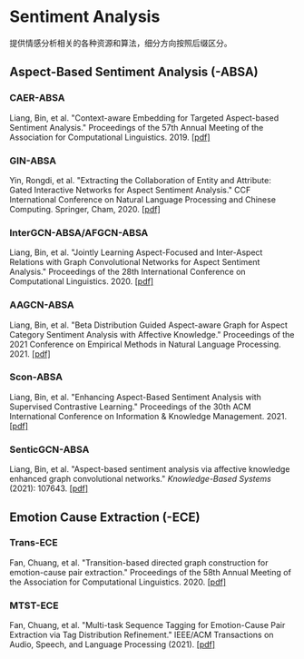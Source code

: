 # Sentiment Analysis

提供情感分析相关的各种资源和算法，细分方向按照后缀区分。

## Aspect-Based Sentiment Analysis (-ABSA)

### CAER-ABSA

Liang, Bin, et al. "Context-aware Embedding for Targeted Aspect-based Sentiment Analysis." Proceedings of the 57th Annual Meeting of the Association for Computational Linguistics. 2019. [[pdf]](https://aclanthology.org/P19-1462.pdf)

### GIN-ABSA

Yin, Rongdi, et al. "Extracting the Collaboration of Entity and Attribute: Gated Interactive Networks for Aspect Sentiment Analysis." CCF International Conference on Natural Language Processing and Chinese Computing. Springer, Cham, 2020. [[pdf]](https://link.springer.com/chapter/10.1007/978-3-030-60450-9_63)

### InterGCN-ABSA/AFGCN-ABSA

Liang, Bin, et al. "Jointly Learning Aspect-Focused and Inter-Aspect Relations with Graph Convolutional Networks for Aspect Sentiment Analysis." Proceedings of the 28th International Conference on Computational Linguistics. 2020. [[pdf]](https://aclanthology.org/2020.coling-main.13/)

### AAGCN-ABSA

Liang, Bin, et al. "Beta Distribution Guided Aspect-aware Graph for Aspect Category Sentiment Analysis with Affective Knowledge." Proceedings of the 2021 Conference on Empirical Methods in Natural Language Processing. 2021. [[pdf]](https://aclanthology.org/2021.emnlp-main.19.pdf)

### Scon-ABSA

Liang, Bin, et al. "Enhancing Aspect-Based Sentiment Analysis with Supervised Contrastive Learning." Proceedings of the 30th ACM International Conference on Information & Knowledge Management. 2021. [[pdf]](https://dl.acm.org/doi/pdf/10.1145/3459637.3482096)

### SenticGCN-ABSA

Liang, Bin, et al. "Aspect-based sentiment analysis via affective knowledge enhanced graph convolutional networks." *Knowledge-Based Systems* (2021): 107643. [[pdf]](https://www.sentic.net/sentic-gcn.pdf)

## Emotion Cause Extraction (-ECE)

### Trans-ECE

Fan, Chuang, et al. "Transition-based directed graph construction for emotion-cause pair extraction." Proceedings of the 58th Annual Meeting of the Association for Computational Linguistics. 2020. [[pdf]](https://aclanthology.org/2020.acl-main.342.pdf)

### MTST-ECE

Fan, Chuang, et al. "Multi-task Sequence Tagging for Emotion-Cause Pair Extraction via Tag Distribution Refinement." IEEE/ACM Transactions on Audio, Speech, and Language Processing (2021). [[pdf]](https://ieeexplore.ieee.org/abstract/document/9457144)
